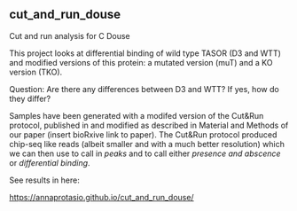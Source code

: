 
## cut_and_run_douse
Cut and run analysis for C Douse

This project looks at differential binding of wild type TASOR (D3 and WTT) and modified versions of this protein: a mutated version (muT) and a KO version (TKO).

Question: Are there any differences between D3 and WTT? If yes, how do they differ?

Samples have been generated with a modifed version of the Cut&Run protocol, published in <insert publication record> and modified as described in Material and Methods of our paper (insert bioRxive link to paper). The Cut&Run protocol produced chip-seq like reads (albeit smaller and with a much better resolution) which we can then use to call in *peaks* and to call either *presence and abscence* or *differential binding*. 


See results in here:

https://annaprotasio.github.io/cut_and_run_douse/

